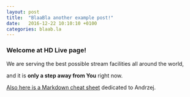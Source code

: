 ```yaml
---
layout: post
title:  "BlaaBla another example post!"
date:   2016-12-22 10:10:10 +0100
categories: blaab.la
---
```

### Welcome at HD Live page!
 
 We are serving the best possible stream facilities all around the world, 
 
 and it is **only a step away from You** right now.
 
 [Also here is a Markdown cheat sheet](https://github.com/adam-p/markdown-here/wiki/Markdown-Cheatsheet) dedicated to Andrzej.